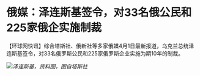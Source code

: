 # 俄媒：泽连斯基签令，对33名俄公民和225家俄企实施制裁

【环球网快讯】综合塔斯社、俄新社等多家俄媒4月1日最新报道，乌克兰总统泽连斯基签令，对33名俄罗斯公民和225家俄罗斯企业实施为期10年的制裁。

![](https://inews.gtimg.com/news_bt/OPmIQ74bJrhuPyifMWOBLQogMjoscEMSNqFi2FOZrLtN0AA/1000)_泽连斯基，资料图，图自塔斯社_

